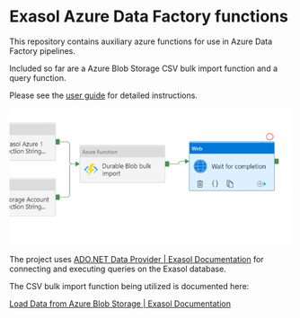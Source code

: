 # Exasol Azure Data Factory functions

This repository contains auxiliary azure functions for use in Azure Data Factory pipelines.

Included so far are a Azure Blob Storage CSV bulk import function and a query function.

Please see the [user guide](doc/user_guide.md) for detailed instructions.

![](./img/2021-08-06-09-24-16-image.png)

The project uses [ADO.NET Data Provider | Exasol Documentation](https://docs.exasol.com/connect_exasol/drivers/ado_net.htm) for connecting and executing queries on the Exasol database.

The CSV bulk import function being utilized is documented here:

[Load Data from Azure&#160;Blob Storage | Exasol Documentation](https://docs.exasol.com/loading_data/load_data_azure_blob.htm)
